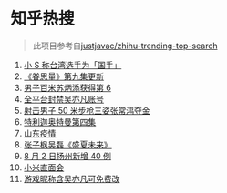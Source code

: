 # 知乎热搜

> 此项目参考自[justjavac/zhihu-trending-top-search](https://github.com/justjavac/zhihu-trending-top-search/blob/main/utils.ts)

<!-- BEGIN -->
  <!-- 最后更新时间:Tue Aug 03 2021 06:12:43 GMT+0000 (Coordinated Universal Time) -->
  1. [小 S 称台湾选手为「国手」](https://www.zhihu.com/search?q=小s)
1. [《眷思量》第九集更新](https://www.zhihu.com/search?q=眷思量)
1. [男子百米苏炳添获得第 6](https://www.zhihu.com/search?q=苏炳添)
1. [全平台封禁吴亦凡账号](https://www.zhihu.com/search?q=吴亦凡封号)
1. [射击男子 50 米步枪三姿张常鸿夺金](https://www.zhihu.com/search?q=张常鸿)
1. [特利迦奥特曼第四集](https://www.zhihu.com/search?q=特利迦奥特曼)
1. [山东疫情](https://www.zhihu.com/search?q=山东)
1. [张子枫吴磊《盛夏未来》](https://www.zhihu.com/search?q=盛夏未来)
1. [8 月 2 日扬州新增 40 例](https://www.zhihu.com/search?q=扬州)
1. [小米直面会](https://www.zhihu.com/search?q=小米直面会)
1. [游戏昵称含吴亦凡可免费改](https://www.zhihu.com/search?q=逆水寒)
  <!-- END -->